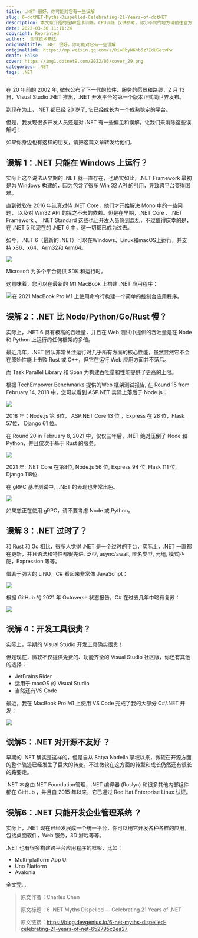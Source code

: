 ```yaml
---
title: .NET 很好，你可能对它有一些误解
slug: 6-dotNET-Myths-Dispelled-Celebrating-21-Years-of-dotNET
description: 本文章介绍的是NV显卡训练。CPU训练 仅供参考，部分不同的地方请前往官方网站获取信息。
date: 2022-03-30 11:11:24
copyright: Reprinted
author:  全球技术精选
originaltitle: .NET 很好，你可能对它有一些误解
originallink: https://mp.weixin.qq.com/s/Ri4RbyNKhb5z7IdUGetvPw
draft: False
cover: https://img1.dotnet9.com/2022/03/cover_29.png
categories: .NET
tags: .NET
---
```


在 20 年前的 2002 年, 微软公布了下一代的软件、服务的愿景和路线，2 月 13 日，Visual Studio .NET 推出，.NET 开发平台的第一个版本正式向世界发布。

到现在为止，.NET 都已经 20 岁了, 它已经成长为一个成熟稳定的平台。

但是，我发现很多开发人员还是对 .NET 有一些偏见和误解，让我们来消除这些误解吧！

如果你身边也有这样的朋友，请把这篇文章转发给他们。

## 误解 1：.NET 只能在 Windows 上运行？

实际上这个说法从早期的 .NET 就一直存在，也确实如此，.NET Framework 最初是为 Windows 构建的，因为包含了很多 Win 32 API 的引用，导致跨平台变得困难。

直到微软在 2016 年认真对待 .NET Core，他们才开始解决 Mono 中的一些问题， 以及对 Win32 API 的挥之不去的依赖。但是在早期，.NET Core 、.NET Framework 、 .NET Standard 这些也让开发人员感到混乱，不过值得庆幸的是，在 .NET 5 和现在的 .NET 6 中，这一切都已成为过去。

如今，.NET 6（最新的 .NET）可以在Windows、Linux和macOS上运行，并支持 x86、x64、Arm32和 Arm64。

![](https://img1.dotnet9.com/2022/03/2901.png)

Microsoft 为多个平台提供 SDK 和运行时。

这意味着，您可以在最新的 M1 MacBook 上构建 .NET 应用程序：

![在 2021 MacBook Pro M1 上使用命令行构建一个简单的控制台应用程序。](https://img1.dotnet9.com/2022/03/2902.gif)

## 误解 2：.NET 比 Node/Python/Go/Rust 慢？

实际上，.NET 6 具有极高的吞吐量，并且在 Web 测试中提供的吞吐量是在 Node 和 Python 上运行的任何框架的多倍。

最近几年，.NET 团队非常关注运行时几乎所有方面的核心性能，虽然显然它不会在原始性能上击败 Rust 或 C++，但它在运行 Web 应用方面并不落后。

而 Task Parallel Library 和 Span 为构建吞吐量和性能提供了更高的上限。

根据 TechEmpower Benchmarks 提供的Web 框架测试报告, 在 Round 15 from February 14, 2018 中，您可以看到 ASP.NET 实际上落后于 Node.js：

![](https://img1.dotnet9.com/2022/03/2903.png)

2018 年：Node.js 第 8位， ASP.NET Core 13 位 ，Express 在 28 位，Flask 57位， Django 61 位。

在 Round 20 in February 8, 2021 中，仅仅三年后，.NET 绝对压倒了 Node 和 Python，并且仅次于基于 Rust 的服务。

![](https://img1.dotnet9.com/2022/03/2904.png)

2021 年: .NET Core 在第8位, Node.js 56 位, Express 94 位, Flask 111 位, Django 118位.

在 gRPC 基准测试中，.NET 的表现也非常出色。

![](https://img1.dotnet9.com/2022/03/2905.png)

如果您正在使用 gRPC，请不要考虑 Node 或 Python。

## 误解 3：.NET 过时了？

和 Rust 和 Go 相比，很多人觉得 .NET 是一个过时的平台，实际上，.NET 一直都在更新，并且语法和特性都很先进, 泛型, async/await, 匿名类型, 元组, 模式匹配，Expression 等等。

借助于强大的 LINQ，C# 看起来非常像 JavaScript：

![](https://img1.dotnet9.com/2022/03/2906.png)

根据 GitHub 的 2021 年 Octoverse 状态报告，C# 在过去几年中略有复苏：

![](https://img1.dotnet9.com/2022/03/2907.png)

## 误解 4：开发工具很贵？

实际上，早期的 Visual Studio 开发工具确实很贵！

但是现在，微软不仅提供免费的、功能齐全的 Visual Studio 社区版，你还有其他的选择：

- JetBrains Rider
- 适用于 macOS 的 Visual Studio
- 当然还有VS Code

最近，我在 MacBook Pro M1 上使用 VS Code 完成了我的大部分 C#/.NET 开发：

![](https://img1.dotnet9.com/2022/03/2908.gif)

## 误解5：.NET 对开源不友好 ？

早期的 .NET 确实是这样的，但是自从 Satya Nadella 掌权以来，微软在开源方面的整个轨迹已经发生了巨大的转变。不过微软在这方面的转型和成长仍然还有很长的路要走。

.NET 本身由.NET Foundation管理，.NET 编译器 (Roslyn) 和很多其他内部组件都在 GitHub ，并且自 2015 年以来，它已通过 Red Hat Enterprise Linux 认证。

## 误解6：.NET 只能开发企业管理系统 ？

实际上，.NET 现在已经发展成一个统一平台，你可以用它开发各种各样的应用，包括桌面软件，Web 服务，3D 游戏等等。

.NET 也有很多构建跨平台应用程序的框架，比如：

- Multi-platform App UI
- Uno Platform
- Avalonia

全文完... 

> 原文作者：Charles Chen 
>
> 原文标题：6 .NET Myths Dispelled — Celebrating 21 Years of .NET
>
> 原文链接：https://blog.devgenius.io/6-net-myths-dispelled-celebrating-21-years-of-net-652795c2ea27